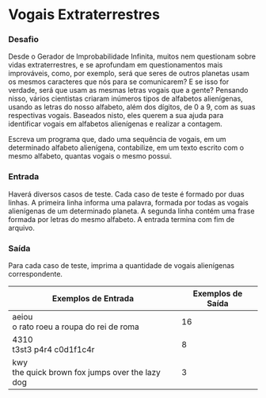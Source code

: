 # Vogais Extraterrestres
 ### Desafio
Desde o Gerador de Improbabilidade Infinita, muitos nem questionam sobre vidas extraterrestres, e se aprofundam em questionamentos mais improváveis, como, por exemplo, será que seres de outros planetas usam os mesmos caracteres que nós para se comunicarem? E se isso for verdade, será que usam as mesmas letras vogais que a gente? Pensando nisso, vários cientistas criaram inúmeros tipos de alfabetos alienígenas, usando as letras do nosso alfabeto, além dos dígitos, de 0 a 9, com as suas respectivas vogais. Baseados nisto, eles querem a sua ajuda para identificar vogais em alfabetos alienígenas e realizar a contagem.

Escreva um programa que, dado uma sequência de vogais, em um determinado alfabeto alienígena, contabilize, em um texto escrito com o mesmo alfabeto, quantas vogais o mesmo possui.
 
 ### Entrada
Haverá diversos casos de teste. Cada caso de teste é formado por duas linhas. A primeira linha informa uma palavra, formada por todas as vogais alienígenas de um determinado planeta. A segunda linha contém uma frase formada por letras do mesmo alfabeto. A entrada termina com fim de arquivo.

 ### Saída
Para cada caso de teste, imprima a quantidade de vogais alienígenas correspondente.

| Exemplos de Entrada  | Exemplos de Saída  | 
|---|---|
| aeiou <br> o rato roeu a roupa do rei de roma| 16|
| 4310 <br> t3st3 p4r4 c0d1f1c4r| 8|
| kwy <br> the quick brown fox jumps over the lazy dog| 3 |
